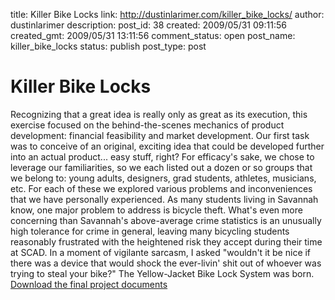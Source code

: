 title: Killer Bike Locks
link: http://dustinlarimer.com/killer_bike_locks/
author: dustinlarimer
description: 
post_id: 38
created: 2009/05/31 09:11:56
created_gmt: 2009/05/31 13:11:56
comment_status: open
post_name: killer_bike_locks
status: publish
post_type: post

# Killer Bike Locks

Recognizing that a great idea is really only as great as its execution, this exercise focused on the behind-the-scenes mechanics of product development: financial feasibility and market development.  Our first task was to conceive of an original, exciting idea that could be developed further into an actual product... easy stuff, right?  For efficacy's sake, we chose to leverage our familiarities, so we each listed out a dozen or so groups that we belong to: young adults, designers, grad students, athletes, musicians, etc. For each of these we explored various problems and inconveniences that we have personally experienced. As many students living in Savannah know, one major problem to address is bicycle theft. What's even more concerning than Savannah's above-average crime statistics is an unusually high tolerance for crime in general, leaving many bicycling students reasonably frustrated with the heightened risk they accept during their time at SCAD. In a moment of vigilante sarcasm, I asked "wouldn't it be nice if there was a device that would shock the ever-livin' shit out of whoever was trying to steal your bike?" The Yellow-Jacket Bike Lock System was born. [Download the final project documents](../Documents/SCAD_BUSI710-PFM.zip)